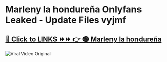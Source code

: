 
 # Marleny la hondureña Onlyfans Leaked - Update Files vyjmf

## <h2><a href="https://clipsfans.com/Marleny_la_hondureña&ref=git">🔗 Click to LINKS ⏩⏩ 👉 🟢 Marleny la hondureña </a></h2>

<a href="https://clipsfans.com/Marleny_la_hondureña&ref=git" rel="nofollow" data-target="animated-image.originalLink"><img src="https://i.ibb.co.com/xMMVF88/686577567.gif" alt="Viral Video Original" style="max-width: 100%; display: inline-block;" data-target="animated-image.originalImage"></a>

